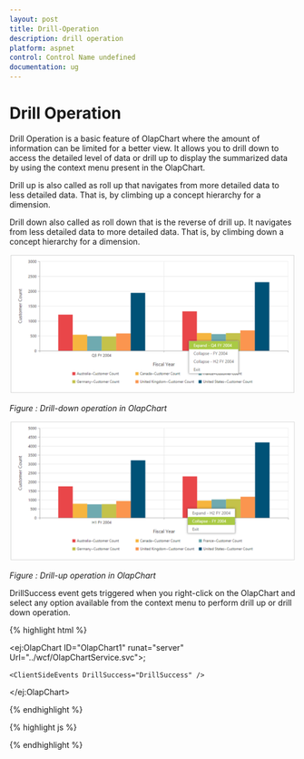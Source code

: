 ```yaml
---
layout: post
title: Drill-Operation
description: drill operation
platform: aspnet
control: Control Name undefined
documentation: ug
---
```


# Drill Operation

Drill Operation is a basic feature of OlapChart where the amount of information can be limited for a better view. It allows you to drill down to access the detailed level of data or drill up to display the summarized data by using the context menu present in the OlapChart. 

Drill up is also called as roll up that navigates from more detailed data to less detailed data. That is, by climbing up a concept hierarchy for a dimension. 

Drill down also called as roll down that is the reverse of drill up. It navigates from less detailed data to more detailed data. That is, by climbing down a concept hierarchy for a dimension.

![](Drill-Operation_images/Drill-Operation_img1.png)

_Figure : Drill-down operation in OlapChart_

![](Drill-Operation_images/Drill-Operation_img2.png)

_Figure : Drill-up operation in OlapChart_

DrillSuccess event gets triggered when you right-click on the OlapChart and select any option available from the context menu to perform drill up or drill down operation.

{% highlight html %}

<ej:OlapChart ID="OlapChart1" runat="server" Url="../wcf/OlapChartService.svc">;

    <ClientSideEvents DrillSuccess="DrillSuccess" />

</ej:OlapChart>

{% endhighlight %}

{% highlight js %}

<script type="text/javascript">

    function DrillSuccess(args) {

        alert("Drill Success");

    }

</script>

{% endhighlight %}


